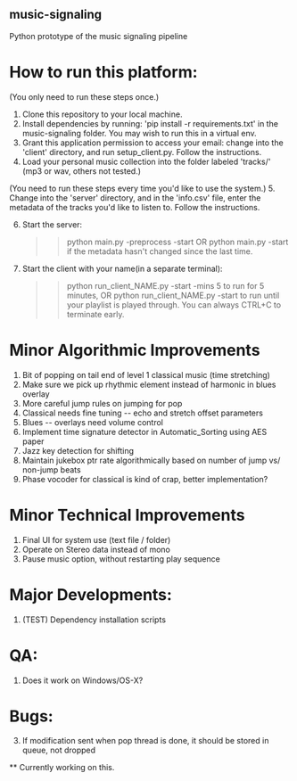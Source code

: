 ## music-signaling
Python prototype of the music signaling pipeline

# How to run this platform:
(You only need to run these steps once.)
1. Clone this repository to your local machine.
2. Install dependencies by running: 'pip install -r requirements.txt' in the music-signaling folder. You may wish to run this in a virtual env.
3. Grant this application permission to access your email: change into the 'client' directory, and run setup_client.py. Follow the instructions.
4. Load your personal music collection into the folder labeled 'tracks/' (mp3 or wav, others not tested.)

(You need to run these steps every time you'd like to use the system.)
5. Change into the 'server' directory, and in the 'info.csv' file, enter the metadata of the tracks you'd like to listen to. Follow the instructions.

6. Start the server: 
	>> python main.py -preprocess -start
	OR
	>> python main.py -start
	if the metadata hasn't changed since the last time.
7. Start the client with your name(in a separate terminal):
	>> python run_client_NAME.py -start -mins 5
	to run for 5 minutes, OR
	>> python run_client_NAME.py -start
	to run until your playlist is played through. You can always CTRL+C to terminate early.






# Minor Algorithmic Improvements
1. Bit of popping on tail end of level 1 classical music (time stretching)
2. Make sure we pick up rhythmic element instead of harmonic in blues overlay
3. More careful jump rules on jumping for pop
4. Classical needs fine tuning -- echo and stretch offset parameters
5. Blues -- overlays need volume control
6. Implement time signature detector in Automatic_Sorting using AES paper
7. Jazz key detection for shifting
8. Maintain jukebox ptr rate algorithmically based on number of jump vs/ non-jump beats
9. Phase vocoder for classical is kind of crap, better implementation?

# Minor Technical Improvements
1. Final UI for system use (text file / folder)
2. Operate on Stereo data instead of mono
3. Pause music option, without restarting play sequence

# Major Developments:

1. (TEST) Dependency installation scripts

# QA:
1. Does it work on Windows/OS-X?

# Bugs:
3. If modification sent when pop thread is done, it should be stored in queue, not dropped


** Currently working on this.





